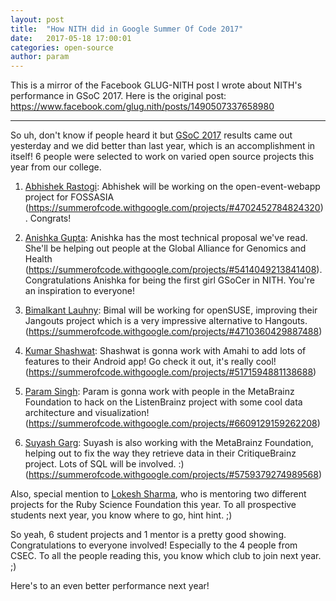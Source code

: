 ```yaml
---
layout: post
title:  "How NITH did in Google Summer Of Code 2017"
date:   2017-05-18 17:00:01
categories: open-source
author: param
---
```



This is a mirror of the Facebook GLUG-NITH post I wrote about NITH's performance in GSoC 2017. Here is the original post: https://www.facebook.com/glug.nith/posts/1490507337658980

------------

So uh, don't know if people heard it but [GSoC 2017](http://summerofcode.withgoogle.com) results came out yesterday and we did better than last year, which is an accomplishment in itself! 6 people were selected to work on varied open source projects this year from our college.

1. [Abhishek Rastogi](https://github.com/Princu7): Abhishek will be working on the open-event-webapp project for FOSSASIA (https://summerofcode.withgoogle.com/projects/#4702452784824320). Congrats!

2. [Anishka Gupta](https://github.com/Anishka0107): Anishka has the most technical proposal we've read. She'll be helping out people at the Global Alliance for Genomics and Health (https://summerofcode.withgoogle.com/projects/#5414049213841408). Congratulations Anishka for being the first girl GSoCer in NITH. You're an inspiration to everyone!

3. [Bimalkant Lauhny](https://github.com/code-master5): Bimal will be working for openSUSE, improving their Jangouts project which is a very impressive alternative to Hangouts. (https://summerofcode.withgoogle.com/projects/#4710360429887488)

4. [Kumar Shashwat](https://github.com/octacode): Shashwat is gonna work with Amahi to add lots of features to their Android app! Go check it out, it's really cool! (https://summerofcode.withgoogle.com/projects/#5171594881138688)

5. [Param Singh](https://github.com/paramsingh): Param is gonna work with people in the MetaBrainz Foundation to hack on the ListenBrainz project with some cool data architecture and visualization! (https://summerofcode.withgoogle.com/projects/#6609129159262208)

6. [Suyash Garg](https://github.com/ferbncode): Suyash is also working with the MetaBrainz Foundation, helping out to fix the way they retrieve data in their CritiqueBrainz project. Lots of SQL will be involved. :) (https://summerofcode.withgoogle.com/projects/#5759379274989568)

Also, special mention to [Lokesh Sharma](https://github.com/lokeshh), who is mentoring two different projects for the Ruby Science Foundation this year. To all prospective students next year, you know where to go, hint hint. ;)

So yeah, 6 student projects and 1 mentor is a pretty good showing. Congratulations to everyone involved! Especially to the 4 people from CSEC. To all the people reading this, you know which club to join next year. ;)

Here's to an even better performance next year!
